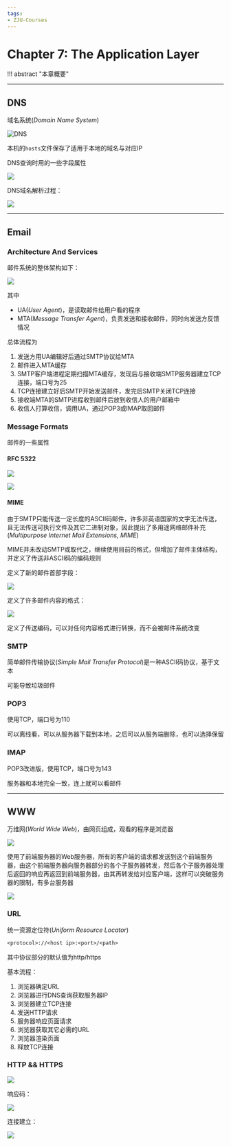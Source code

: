 ```yaml
---
tags:
- ZJU-Courses
---
```


# Chapter 7: The Application Layer

!!! abstract "本章概要"

---

## DNS

域名系统(*Domain Name System*)

![DNS](assets/DNS-Hierarchy.png)

本机的`hosts`文件保存了适用于本地的域名与对应IP

DNS查询时用的一些字段属性

![](assets/DNS-Query.png)

DNS域名解析过程：

![](assets/DNS-Resolution.png)

---

## Email

### Architecture And Services

邮件系统的整体架构如下：

![](assets/Email-Architecture.png)

其中

- UA(*User Agent*)，是读取邮件给用户看的程序
- MTA(*Message Transfer Agent*)，负责发送和接收邮件，同时向发送方反馈情况

总体流程为

1. 发送方用UA编辑好后通过SMTP协议给MTA
2. 邮件进入MTA缓存
3. SMTP客户端进程定期扫描MTA缓存，发现后与接收端SMTP服务器建立TCP连接，端口号为25
4. TCP连接建立好后SMTP开始发送邮件，发完后SMTP关闭TCP连接
5. 接收端MTA的SMTP进程收到邮件后放到收信人的用户邮箱中
6. 收信人打算收信，调用UA，通过POP3或IMAP取回邮件

### Message Formats

邮件的一些属性

#### RFC 5322

![](assets/MessageFormat-1.png)

![](assets/MessageFormat-2.png)

#### MIME

由于SMTP只能传送一定长度的ASCII码邮件，许多非英语国家的文字无法传送，且无法传送可执行文件及其它二进制对象，因此提出了多用途网络邮件补充(*Multipurpose Internet Mail Extensions, MIME*)

MIME并未改动SMTP或取代之，继续使用目前的格式，但增加了邮件主体结构，并定义了传送非ASCII码的编码规则

定义了新的邮件首部字段：

![](assets/MessageFormat-3.png)

定义了许多邮件内容的格式：

![](assets/MessageFormat-4.png)

定义了传送编码，可以对任何内容格式进行转换，而不会被邮件系统改变

### SMTP

简单邮件传输协议(*Simple Mail Transfer Protocol*)是一种ASCII码协议，基于文本

可能导致垃圾邮件

### POP3

使用TCP，端口号为110

可以离线看，可以从服务器下载到本地，之后可以从服务端删除，也可以选择保留

### IMAP

POP3改进版，使用TCP，端口号为143

服务器和本地完全一致，连上就可以看邮件

---

## WWW

万维网(*World Wide Web*)，由网页组成，观看的程序是浏览器

![](assets/WWWOverview.png)

使用了前端服务器的Web服务器，所有的客户端的请求都发送到这个前端服务器，由这个前端服务器向服务器部分的各个子服务器转发，然后各个子服务器处理后返回的响应再返回到前端服务器，由其再转发给对应客户端，这样可以突破服务器的限制，有多台服务器

![](assets/WebServerProcess.png)

### URL

统一资源定位符(*Uniform Resource Locator*)

```txt
<protocol>://<host ip>:<port>/<path>
```

其中协议部分的默认值为http/https

基本流程：

1. 浏览器确定URL
2. 浏览器进行DNS查询获取服务器IP
3. 浏览器建立TCP连接
4. 发送HTTP请求
5. 服务器响应页面请求
6. 浏览器获取其它必需的URL
7. 浏览器渲染页面
8. 释放TCP连接

### HTTP && HTTPS

![](assets/HTTPMethods.png)

响应码：

![](assets/HTTPCodes.png)

连接建立：

![](assets/HTTPConnection.png)
